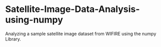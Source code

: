# Satellite-Image-Data-Analysis-using-numpy

Analyzing a sample satellite image dataset from WIFIRE using the numpy Library.
